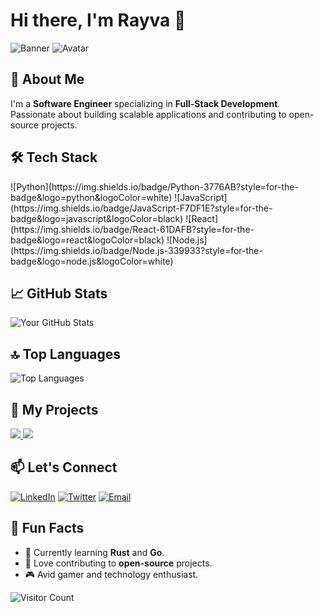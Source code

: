 # Hi there, I'm Rayva 👋

![Banner](https://github.com/your-username/your-repo/blob/main/banner.png)
![Avatar](https://github.com/your-username.png)

## 🚀 About Me
I'm a **Software Engineer** specializing in **Full-Stack Development**. Passionate about building scalable applications and contributing to open-source projects.

## 🛠️ Tech Stack
<div style="display: flex; flex-wrap: wrap;">
  ![Python](https://img.shields.io/badge/Python-3776AB?style=for-the-badge&logo=python&logoColor=white)
  ![JavaScript](https://img.shields.io/badge/JavaScript-F7DF1E?style=for-the-badge&logo=javascript&logoColor=black)
  ![React](https://img.shields.io/badge/React-61DAFB?style=for-the-badge&logo=react&logoColor=black)
  ![Node.js](https://img.shields.io/badge/Node.js-339933?style=for-the-badge&logo=node.js&logoColor=white)
</div>

## 📈 GitHub Stats
![Your GitHub Stats](https://github-readme-stats.vercel.app/api?username=your-username&show_icons=true&theme=radical)

## 🔝 Top Languages
![Top Languages](https://github-readme-stats.vercel.app/api/top-langs/?username=your-username&layout=compact&theme=radical)

## 📂 My Projects
<a href="https://github.com/your-username/project1">
  <img src="https://github-readme-stats.vercel.app/api/pin/?username=your-username&repo=project1&theme=radical" />
</a>
<a href="https://github.com/your-username/project2">
  <img src="https://github-readme-stats.vercel.app/api/pin/?username=your-username&repo=project2&theme=radical" />
</a>

## 📫 Let's Connect
[![LinkedIn](https://img.shields.io/badge/LinkedIn-0A66C2?style=for-the-badge&logo=linkedin&logoColor=white)](https://www.linkedin.com/in/your-profile/) [![Twitter](https://img.shields.io/badge/Twitter-1DA1F2?style=for-the-badge&logo=twitter&logoColor=white)](https://twitter.com/your-profile) [![Email](https://img.shields.io/badge/Email-D14836?style=for-the-badge&logo=gmail&logoColor=white)](mailto:your-email@example.com)

## 🌟 Fun Facts
- 🌱 Currently learning **Rust** and **Go**.
- 🚀 Love contributing to **open-source** projects.
- 🎮 Avid gamer and technology enthusiast.

![Visitor Count](https://visitor-badge.glitch.me/badge?page_id=your-username.your-repo)


<!---
rverma6/rverma6 is a ✨ special ✨ repository because its `README.md` (this file) appears on your GitHub profile.
You can click the Preview link to take a look at your changes.
--->
